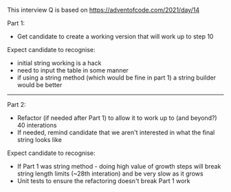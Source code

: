 This interview Q is based on https://adventofcode.com/2021/day/14 

Part 1:
- Get candidate to create a working version that will work up to step 10

Expect candidate to recognise:
- initial string working is a hack
- need to input the table in some manner
- if using a string method (which would be fine in part 1) a string builder would be better

---

Part 2:
- Refactor (if needed after Part 1) to allow it to work up to (and beyond?) 40 interations
- If needed, remind candidate that we aren't interested in what the final string looks like

Expect candidate to recognise:
- If Part 1 was string method - doing high value of growth steps will break string length limits (~28th interation) and be very slow as it grows
- Unit tests to ensure the refactoring doesn't break Part 1 work